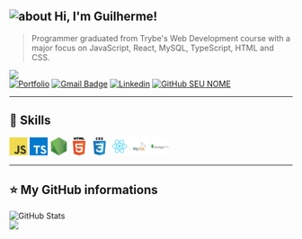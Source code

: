 ## <img width="120" alt="about" src="https://pa1.narvii.com/6633/a3c88a5091109d374c92214aa75d505745df2772_hq.gif"> Hi, I'm <strong>Guilherme!</strong> 

> Programmer graduated from Trybe's Web Development course with a major focus on JavaScript, React, MySQL, TypeScript, HTML and CSS.

<img align="right" width="950" src="https://github.com/GuilhermeRubido/GuilhermeRubido/assets/99998674/203e1033-79aa-4396-97c7-078b16cbd4e8"/>


[![Portfolio](https://img.shields.io/badge/Portfolio-%23000000.svg?style=for-the-badge&logo=firefox&logoColor=#FF7139)](https://my-portfolio-ten-khaki.vercel.app/)
[![Gmail Badge](https://img.shields.io/badge/-GMAIL-red?style=flat-square&logo=Gmail&logoColor=white&link=mailto:SEU-EMAIL)](mailto:rubidoguilherme@gmail.com)
[![Linkedin](https://img.shields.io/badge/-LINKEDIN-blue?style=flat-square&logo=Linkedin&logoColor=white&link=LINK-DO-SEU-LINKEDIN)](https://www.linkedin.com/in/guilherme-rubido-954ba8231/)
[![GitHub SEU NOME]( https://img.shields.io/github/followers/GuilhermeRubido?label=follow&style=social)](LINK-DO-SEU-GITHUB)


----

## 🚀 Skills

<code><img height="32" src="https://raw.githubusercontent.com/github/explore/80688e429a7d4ef2fca1e82350fe8e3517d3494d/topics/javascript/javascript.png" alt="Javascript"/></code>
<code><img height="32" src="https://raw.githubusercontent.com/github/explore/80688e429a7d4ef2fca1e82350fe8e3517d3494d/topics/typescript/typescript.png" alt="Typescript"/></code>
<code><img height="32" src="https://raw.githubusercontent.com/github/explore/80688e429a7d4ef2fca1e82350fe8e3517d3494d/topics/nodejs/nodejs.png" alt="Nodejs"/></code>
<code><img height="32" src="https://raw.githubusercontent.com/github/explore/80688e429a7d4ef2fca1e82350fe8e3517d3494d/topics/html/html.png" alt="HTML5"/></code>
<code><img height="32" src="https://raw.githubusercontent.com/github/explore/80688e429a7d4ef2fca1e82350fe8e3517d3494d/topics/css/css.png" alt="CSS"/></code>
<code><img height="32" src="https://raw.githubusercontent.com/github/explore/80688e429a7d4ef2fca1e82350fe8e3517d3494d/topics/react/react.png" alt="React"/></code>
<code><img height="32" src="https://raw.githubusercontent.com/github/explore/80688e429a7d4ef2fca1e82350fe8e3517d3494d/topics/mysql/mysql.png" alt="MySQL"/></code>
<code><img height="32" src="https://raw.githubusercontent.com/github/explore/80688e429a7d4ef2fca1e82350fe8e3517d3494d/topics/mongodb/mongodb.png" alt="MongoDB"/></code>

---

## ⭐ My GitHub informations
![GitHub Stats](https://github-readme-stats.vercel.app/api?username=GuilhermeRubido&show_icons=true)
<img align="right" width="1100" src="https://64.media.tumblr.com/6fa4b2f5f196082f324f90fbcdc87b9e/tumblr_osiu7yDpKb1shdhdjo1_540.gif"/>
